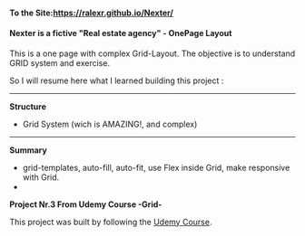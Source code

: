#### To the Site:https://ralexr.github.io/Nexter/


#### Nexter is a fictive "Real estate agency" - OnePage Layout

This is a one page with complex Grid-Layout. The objective is to understand GRID system and exercise.

So I will resume here what I learned building this project :
<hr>

**Structure**

- Grid System (wich is AMAZING!, and complex) 

<hr>

**Summary**

- grid-templates, auto-fill, auto-fit, use Flex inside Grid, make responsive with Grid.
- 
**Project Nr.3 From Udemy Course -Grid-**

This project was built by following the [Udemy Course](https://www.udemy.com/course/advanced-css-and-sass/).

